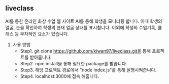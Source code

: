 ## liveclass
AI를 통한 온라인 화상 수업 웹 사이트
AI를 통해 학생을 모니터링 합니다.
이때 학생의 얼굴, 눈을 확인하여 학생의 현재 얼굴 상태를 표시합니다.
이외에 학생의 수업기록, 클래스 등 부차적인 요소가 있습니다.

1. 사용 방법
    - Step1. git clone https://github.com/kiwan97/liveclass.git을 통해 프로젝트를 받아줍니다.
    - Step2. npm install을 통해 필요한 package를 받습니다.
    - Step3. 해당 프로젝트 경로에서 "node index.js"를 통해 실행시켜줍니다.
    - Step4. localhost:3000에 접속 해줍니다.